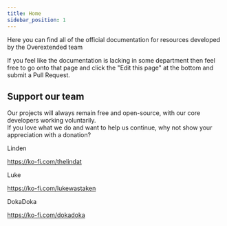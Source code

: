 ```yaml
---
title: Home
sidebar_position: 1
---
```


Here you can find all of the official documentation for resources developed by the Overextended team

If you feel like the documentation is lacking in some department then feel free to go onto that page and click the "Edit this page" at the bottom and submit a Pull Request.

## Support our team

Our projects will always remain free and open-source, with our core developers working voluntarily.  
If you love what we do and want to help us continue, why not show your appreciation with a donation?

<div style={{paddingLeft:"50px", lineHeight:"20px", background:"url('https://avatars.githubusercontent.com/u/65407488?s=70&v=4') no-repeat left", backgroundSize:"40px"}}>
Linden

https://ko-fi.com/thelindat

</div>

<div style={{paddingLeft:"50px", lineHeight:"20px", background:"url('https://avatars.githubusercontent.com/u/39926192?s=120&v=4') no-repeat left", backgroundSize:"40px"}}>
Luke

https://ko-fi.com/lukewastaken

</div>

<div style={{paddingLeft:"50px", lineHeight:"20px", background:"url('https://avatars.githubusercontent.com/u/31368547?s=120&v=4') no-repeat left", backgroundSize:"40px"}}>
DokaDoka

https://ko-fi.com/dokadoka

</div>
